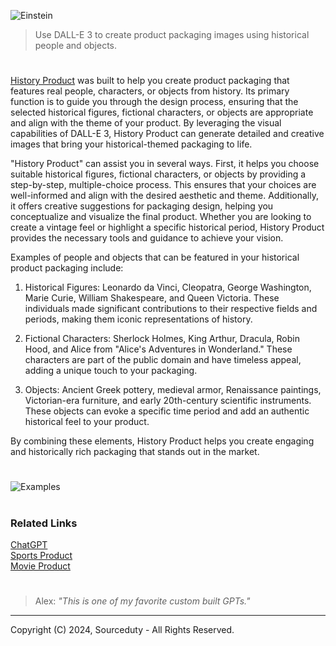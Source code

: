 ![Einstein](https://github.com/sourceduty/History_Product/assets/123030236/3e7e1001-bb48-40fc-ae80-730cfb3f205f)

> Use DALL-E 3 to create product packaging images using historical people and objects.

#

[History Product](https://chatgpt.com/g/g-Y8gSet3UD-history-product) was built to help you create product packaging that features real people, characters, or objects from history. Its primary function is to guide you through the design process, ensuring that the selected historical figures, fictional characters, or objects are appropriate and align with the theme of your product. By leveraging the visual capabilities of DALL-E 3, History Product can generate detailed and creative images that bring your historical-themed packaging to life.

"History Product" can assist you in several ways. First, it helps you choose suitable historical figures, fictional characters, or objects by providing a step-by-step, multiple-choice process. This ensures that your choices are well-informed and align with the desired aesthetic and theme. Additionally, it offers creative suggestions for packaging design, helping you conceptualize and visualize the final product. Whether you are looking to create a vintage feel or highlight a specific historical period, History Product provides the necessary tools and guidance to achieve your vision.

Examples of people and objects that can be featured in your historical product packaging include:

1. Historical Figures: Leonardo da Vinci, Cleopatra, George Washington, Marie Curie, William Shakespeare, and Queen Victoria. These individuals made significant contributions to their respective fields and periods, making them iconic representations of history.

2. Fictional Characters: Sherlock Holmes, King Arthur, Dracula, Robin Hood, and Alice from "Alice's Adventures in Wonderland." These characters are part of the public domain and have timeless appeal, adding a unique touch to your packaging.

3. Objects: Ancient Greek pottery, medieval armor, Renaissance paintings, Victorian-era furniture, and early 20th-century scientific instruments. These objects can evoke a specific time period and add an authentic historical feel to your product.

By combining these elements, History Product helps you create engaging and historically rich packaging that stands out in the market.

#

![Examples](https://github.com/sourceduty/History_Product/assets/123030236/7e5120c3-9470-4397-b699-e773fcf3c0bf)

#
### Related Links

[ChatGPT](https://github.com/sourceduty/ChatGPT)
<br>
[Sports Product](https://github.com/sourceduty/Sports_Product)
<br>
[Movie Product](https://chatgpt.com/g/g-G6XGhh4Ph-movie-product)

#

> Alex: *"This is one of my favorite custom built GPTs."*

***
Copyright (C) 2024, Sourceduty - All Rights Reserved.
